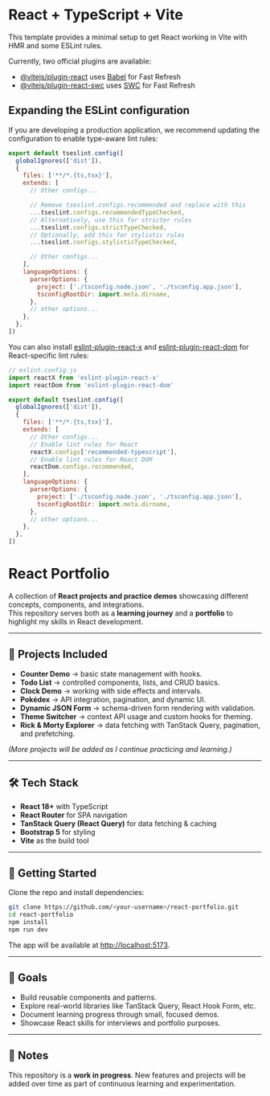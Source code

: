 # React + TypeScript + Vite

This template provides a minimal setup to get React working in Vite with HMR and some ESLint rules.

Currently, two official plugins are available:

- [@vitejs/plugin-react](https://github.com/vitejs/vite-plugin-react/blob/main/packages/plugin-react) uses [Babel](https://babeljs.io/) for Fast Refresh
- [@vitejs/plugin-react-swc](https://github.com/vitejs/vite-plugin-react/blob/main/packages/plugin-react-swc) uses [SWC](https://swc.rs/) for Fast Refresh

## Expanding the ESLint configuration

If you are developing a production application, we recommend updating the configuration to enable type-aware lint rules:

```js
export default tseslint.config([
  globalIgnores(['dist']),
  {
    files: ['**/*.{ts,tsx}'],
    extends: [
      // Other configs...

      // Remove tseslint.configs.recommended and replace with this
      ...tseslint.configs.recommendedTypeChecked,
      // Alternatively, use this for stricter rules
      ...tseslint.configs.strictTypeChecked,
      // Optionally, add this for stylistic rules
      ...tseslint.configs.stylisticTypeChecked,

      // Other configs...
    ],
    languageOptions: {
      parserOptions: {
        project: ['./tsconfig.node.json', './tsconfig.app.json'],
        tsconfigRootDir: import.meta.dirname,
      },
      // other options...
    },
  },
])
```

You can also install [eslint-plugin-react-x](https://github.com/Rel1cx/eslint-react/tree/main/packages/plugins/eslint-plugin-react-x) and [eslint-plugin-react-dom](https://github.com/Rel1cx/eslint-react/tree/main/packages/plugins/eslint-plugin-react-dom) for React-specific lint rules:

```js
// eslint.config.js
import reactX from 'eslint-plugin-react-x'
import reactDom from 'eslint-plugin-react-dom'

export default tseslint.config([
  globalIgnores(['dist']),
  {
    files: ['**/*.{ts,tsx}'],
    extends: [
      // Other configs...
      // Enable lint rules for React
      reactX.configs['recommended-typescript'],
      // Enable lint rules for React DOM
      reactDom.configs.recommended,
    ],
    languageOptions: {
      parserOptions: {
        project: ['./tsconfig.node.json', './tsconfig.app.json'],
        tsconfigRootDir: import.meta.dirname,
      },
      // other options...
    },
  },
])
```

# React Portfolio

A collection of **React projects and practice demos** showcasing different concepts, components, and integrations.  
This repository serves both as a **learning journey** and a **portfolio** to highlight my skills in React development.

---

## 📂 Projects Included
- **Counter Demo** → basic state management with hooks.  
- **Todo List** → controlled components, lists, and CRUD basics.  
- **Clock Demo** → working with side effects and intervals.  
- **Pokédex** → API integration, pagination, and dynamic UI.  
- **Dynamic JSON Form** → schema-driven form rendering with validation.  
- **Theme Switcher** → context API usage and custom hooks for theming.  
- **Rick & Morty Explorer** → data fetching with TanStack Query, pagination, and prefetching.  

*(More projects will be added as I continue practicing and learning.)*

---

## 🛠️ Tech Stack
- **React 18+** with TypeScript  
- **React Router** for SPA navigation  
- **TanStack Query (React Query)** for data fetching & caching  
- **Bootstrap 5** for styling  
- **Vite** as the build tool  

---

## 🚀 Getting Started
Clone the repo and install dependencies:

```bash
git clone https://github.com/<your-username>/react-portfolio.git
cd react-portfolio
npm install
npm run dev
```

The app will be available at [http://localhost:5173](http://localhost:5173).

---

## 🎯 Goals
- Build reusable components and patterns.  
- Explore real-world libraries like TanStack Query, React Hook Form, etc.  
- Document learning progress through small, focused demos.  
- Showcase React skills for interviews and portfolio purposes.  

---

## 📌 Notes
This repository is a **work in progress**. New features and projects will be added over time as part of continuous learning and experimentation.